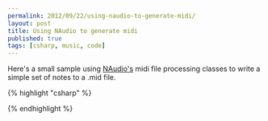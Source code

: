 ```yaml
---
permalink: 2012/09/22/using-naudio-to-generate-midi/
layout: post
title: Using NAudio to generate midi
published: true
tags: [csharp, music, code]
---
```


Here's a small sample using <a href="https://github.com/naudio/NAudio" alt="link to NAudio site">NAudio's</a> midi
file processing classes to write a simple set of notes to a .mid file.

{% highlight "csharp" %}

{% endhighlight %}
